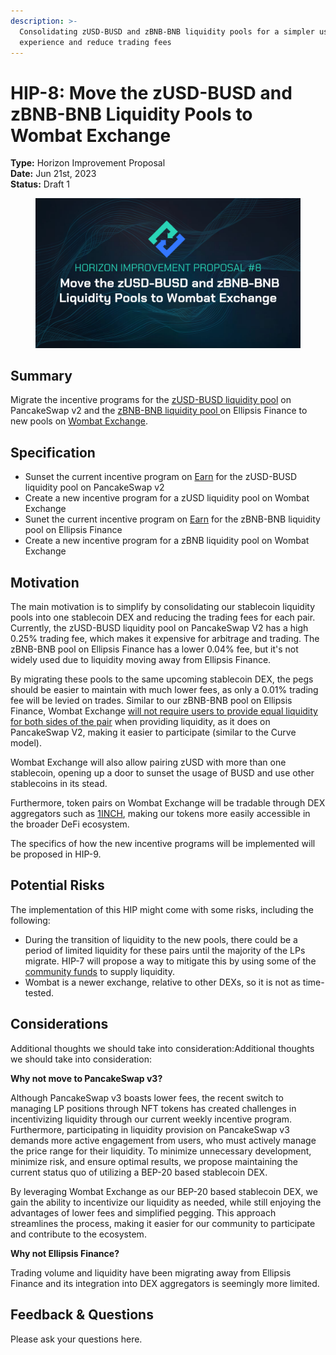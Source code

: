 ```yaml
---
description: >-
  Consolidating zUSD-BUSD and zBNB-BNB liquidity pools for a simpler user
  experience and reduce trading fees
---
```


# HIP-8: Move the zUSD-BUSD and zBNB-BNB Liquidity Pools to Wombat Exchange

**Type:** Horizon Improvement Proposal \
**Date:** Jun 21st, 2023\
**Status:** Draft 1&#x20;

<figure><img src="../../../.gitbook/assets/2.png" alt=""><figcaption></figcaption></figure>

## Summary

Migrate the incentive programs for the [zUSD-BUSD liquidity pool](https://pancakeswap.finance/v2/add/0xe9e7CEA3DedcA5984780Bafc599bD69ADd087D56/0xF0186490B18CB74619816CfC7FeB51cdbe4ae7b9) on PancakeSwap v2 and the [zBNB-BNB liquidity pool ](https://ellipsis.finance/pool/0x51d5B7A71F807C950A45dD8b1400E83826Fc49F3)on Ellipsis Finance to new pools on [Wombat Exchange](https://www.wombat.exchange/).&#x20;

## Specification

* &#x20;Sunset the current incentive program on [Earn](https://genesis.horizonprotocol.com/earn) for the zUSD-BUSD liquidity pool on PancakeSwap v2
* Create a new incentive program for a zUSD liquidity pool on Wombat Exchange
* Sunet the current incentive program on [Earn](https://genesis.horizonprotocol.com/earn) for the zBNB-BNB liquidity pool on Ellipsis Finance
*   Create a new incentive program for a zBNB liquidity pool on Wombat Exchange



## Motivation

The main motivation is to simplify by consolidating our stablecoin liquidity pools into one stablecoin DEX and reducing the trading fees for each pair. Currently, the zUSD-BUSD liquidity pool on PancakeSwap V2 has a high 0.25% trading fee, which makes it expensive for arbitrage and trading. The zBNB-BNB pool on Ellipsis Finance has a lower 0.04% fee, but it's not widely used due to liquidity moving away from Ellipsis Finance.

By migrating these pools to the same upcoming stablecoin DEX, the pegs should be easier to maintain with much lower fees, as only a 0.01% trading fee will be levied on trades. Similar to our zBNB-BNB pool on Ellipsis Finance, Wombat Exchange [will not require users to provide equal liquidity for both sides of the pair](https://medium.com/wombat-exchange/coverage-ratio-what-is-it-and-why-is-it-healthy-for-your-deposits-36663d18bb15) when providing liquidity, as it does on PancakeSwap V2, making it easier to participate (similar to the Curve model).&#x20;

Wombat Exchange will also allow pairing zUSD with more than one stablecoin, opening up a door to sunset the usage of BUSD and use other stablecoins in its stead.

Furthermore, token pairs on Wombat Exchange will be tradable through DEX aggregators such as [1INCH](https://coinmarketcap.com/alexandria/article/what-is-1inch-1inch), making our tokens more easily accessible in the broader DeFi ecosystem.&#x20;

The specifics of how the new incentive programs will be implemented will be proposed in HIP-9.



## Potential Risks

The implementation of this HIP might come with some risks, including the following:

* During the transition of liquidity to the new pools, there could be a period of limited liquidity for these pairs until the majority of the LPs migrate. HIP-7 will propose a way to mitigate this by using some of the [community funds](https://academy.horizonprotocol.com/horizon-protocol/introduction/tokenomics#horizon-protocol-supply-and-inflation-policy) to supply liquidity.
* Wombat is a newer exchange, relative to other DEXs, so it is not as time-tested.

## Considerations

Additional thoughts we should take into consideration:Additional thoughts we should take into consideration:

**Why not move to PancakeSwap v3?**

Although PancakeSwap v3 boasts lower fees, the recent switch to managing LP positions through NFT tokens has created challenges in incentivizing liquidity through our current weekly incentive program. Furthermore, participating in liquidity provision on PancakeSwap v3 demands more active engagement from users, who must actively manage the price range for their liquidity. To minimize unnecessary development, minimize risk, and ensure optimal results, we propose maintaining the current status quo of utilizing a BEP-20 based stablecoin DEX.

By leveraging Wombat Exchange as our BEP-20 based stablecoin DEX, we gain the ability to incentivize our liquidity as needed, while still enjoying the advantages of lower fees and simplified pegging. This approach streamlines the process, making it easier for our community to participate and contribute to the ecosystem.&#x20;

**Why not Ellipsis Finance?**

Trading volume and liquidity have been migrating away from Ellipsis Finance and its integration into DEX aggregators is seemingly more limited.

&#x20;

## Feedback & Questions

Please ask your questions here.
